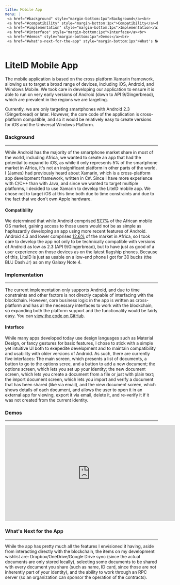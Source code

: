 ```yaml
---
title: Mobile App
menu: | 
 <a href="#background" style="margin-bottom:1px">Background</a><br>
 <a href="#compatibility" style="margin-bottom:1px">Compatibility</a><br>
 <a href="#implementation" style="margin-bottom:1px">Implementation</a><br>
 <a href="#interface" style="margin-bottom:1px">Interface</a><br>
 <a href="#demos" style="margin-bottom:1px">Demos</a><br>
 <a href="#what's-next-for-the-app" style="margin-bottom:1px">What's Next for the App</a><br>
---
```




# LiteID Mobile App

The mobile application is based on the cross platform Xamarin framework, allowing us to target a broad range
of devices, including iOS, Android, and Windows Mobile. We took care in developing our application to ensure
it is able to run on very early versions of Android (down to API 9/Gingerbread), which are prevalent in the
regions we are targeting.

Currently, we are only targeting smartphones with Android 2.3 (Gingerbread) or later. However, the core code
of the application is cross-platform compatible, and so it would be relatively easy to create versions for
iOS and the Universal Windows Platform.

### Background
---
While Android has the majority of the smartphone market share in most of the world, including Africa, we
wanted to create an app that had the potential to expand to iOS, as while it only represents 5% of the
smartphone market in Africa, it's not an insignificant platform in other parts of the world. I (James) had
previously heard about Xamarin, which is a cross-platform app development framework, written in C#. Since
I have more experience with C/C++ than with Java, and since we wanted to target multiple platforms, I
decided to use Xamarin to develop the LiteID mobile app. We chose not to target iOS at this time both due
to time constraints and due to the fact that we don't own Apple hardware.

#### Compatibility
We determined that while Android comprised [57.7%](http://stats.areppim.com/stats/stats_mobiosxtime_afr.htm)
of the African mobile OS market, gaining access to those users would not be as simple as haphazardly
developing an app using more recent features of Android. Android 4.3 and lower comprises [12.6%](https://deviceatlas.com/blog/android-versions-market-share-2016)
of the market in Africa, so I took care to develop the app not only to be technically compatible with
versions of Android as low as 2.3 (API 9/Gingerbread), but to have just as good of a user experience on
those devices as on the latest flagship phones. Because of this, LiteID is just as usable on a low-end
phone I got for 30 bucks (the BLU Dash Jr) as on my Galaxy Note 4.

### Implementation
---
The current implementation only supports Android, and due to time constraints and other factors is not
directly capable of interfacing with the blockchain. However, core business logic in the app is written
as cross-platform and has all the necessary interfaces to work with the blockchain, so expanding both
the platform support and the functionality would be fairly easy. You can [view the code on GitHub](https://github.com/LiteID/LiteID-Android).


#### Interface
While many apps developed today use design languages such as Material Design, or fancy gestures for
basic features, I chose to stick with a simple yet intuitive UI both to exepedite development and to
maintain compatibility and usability with older versions of Android. As such, there are currently five
interfaces: The main screen, which presents a list of documents, a button to go to the options scree,
and a button to add a new document; the options screen, which lets you set up your identity; the new
document screen, which lets you create a document from a file or just with plain text; the import
document screen, which lets you import and verify a document that has been shared (like via email), and
the view document screen, which shows details of each document, and allows the user to open it in an
external app for viewing, export it via email, delete it, and re-verify it if it was not created from
the current identity.

### Demos
---
<iframe width="560" height="315" src="https://www.youtube.com/embed/G5a2RuFd_QM" frameborder="0" allowfullscreen></iframe>

<br>

### What's Next for the App
---
While the app has pretty much all the features I envisioned it having, aside from interacting directly
with the blockchain, the items on my development wishlist are: Dropbox/OneDrive/Google Drive sync (since
the actual documents are only stored locally), selecting some documents to be shared with every document
you share (such as name, ID card, since those are not inherently part of your identity), and the ability
to work through an RPC server (so an organization can sponsor the operation of the contracts).